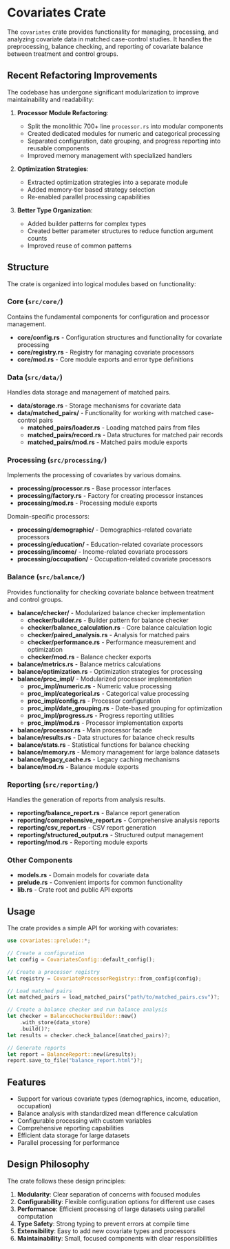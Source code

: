# Covariates Crate

The `covariates` crate provides functionality for managing, processing, and analyzing covariate data in matched case-control studies. It handles the preprocessing, balance checking, and reporting of covariate balance between treatment and control groups.

## Recent Refactoring Improvements

The codebase has undergone significant modularization to improve maintainability and readability:

1. **Processor Module Refactoring**:
   - Split the monolithic 700+ line `processor.rs` into modular components
   - Created dedicated modules for numeric and categorical processing
   - Separated configuration, date grouping, and progress reporting into reusable components
   - Improved memory management with specialized handlers

2. **Optimization Strategies**:
   - Extracted optimization strategies into a separate module
   - Added memory-tier based strategy selection
   - Re-enabled parallel processing capabilities

3. **Better Type Organization**:
   - Added builder patterns for complex types
   - Created better parameter structures to reduce function argument counts
   - Improved reuse of common patterns

## Structure

The crate is organized into logical modules based on functionality:

### Core (`src/core/`)

Contains the fundamental components for configuration and processor management.

- **core/config.rs** - Configuration structures and functionality for covariate processing
- **core/registry.rs** - Registry for managing covariate processors
- **core/mod.rs** - Core module exports and error type definitions

### Data (`src/data/`)

Handles data storage and management of matched pairs.

- **data/storage.rs** - Storage mechanisms for covariate data
- **data/matched_pairs/** - Functionality for working with matched case-control pairs
  - **matched_pairs/loader.rs** - Loading matched pairs from files
  - **matched_pairs/record.rs** - Data structures for matched pair records
  - **matched_pairs/mod.rs** - Matched pairs module exports

### Processing (`src/processing/`)

Implements the processing of covariates by various domains.

- **processing/processor.rs** - Base processor interfaces
- **processing/factory.rs** - Factory for creating processor instances
- **processing/mod.rs** - Processing module exports

Domain-specific processors:
- **processing/demographic/** - Demographics-related covariate processors
- **processing/education/** - Education-related covariate processors
- **processing/income/** - Income-related covariate processors
- **processing/occupation/** - Occupation-related covariate processors

### Balance (`src/balance/`)

Provides functionality for checking covariate balance between treatment and control groups.

- **balance/checker/** - Modularized balance checker implementation
  - **checker/builder.rs** - Builder pattern for balance checker
  - **checker/balance_calculation.rs** - Core balance calculation logic
  - **checker/paired_analysis.rs** - Analysis for matched pairs
  - **checker/performance.rs** - Performance measurement and optimization
  - **checker/mod.rs** - Balance checker exports
- **balance/metrics.rs** - Balance metrics calculations
- **balance/optimization.rs** - Optimization strategies for processing
- **balance/proc_impl/** - Modularized processor implementation
  - **proc_impl/numeric.rs** - Numeric value processing
  - **proc_impl/categorical.rs** - Categorical value processing
  - **proc_impl/config.rs** - Processor configuration
  - **proc_impl/date_grouping.rs** - Date-based grouping for optimization
  - **proc_impl/progress.rs** - Progress reporting utilities
  - **proc_impl/mod.rs** - Processor implementation exports
- **balance/processor.rs** - Main processor facade
- **balance/results.rs** - Data structures for balance check results
- **balance/stats.rs** - Statistical functions for balance checking
- **balance/memory.rs** - Memory management for large balance datasets
- **balance/legacy_cache.rs** - Legacy caching mechanisms
- **balance/mod.rs** - Balance module exports

### Reporting (`src/reporting/`)

Handles the generation of reports from analysis results.

- **reporting/balance_report.rs** - Balance report generation
- **reporting/comprehensive_report.rs** - Comprehensive analysis reports
- **reporting/csv_report.rs** - CSV report generation
- **reporting/structured_output.rs** - Structured output management
- **reporting/mod.rs** - Reporting module exports

### Other Components

- **models.rs** - Domain models for covariate data
- **prelude.rs** - Convenient imports for common functionality
- **lib.rs** - Crate root and public API exports

## Usage

The crate provides a simple API for working with covariates:

```rust
use covariates::prelude::*;

// Create a configuration
let config = CovariatesConfig::default_config();

// Create a processor registry
let registry = CovariateProcessorRegistry::from_config(config);

// Load matched pairs
let matched_pairs = load_matched_pairs("path/to/matched_pairs.csv")?;

// Create a balance checker and run balance analysis
let checker = BalanceCheckerBuilder::new()
    .with_store(data_store)
    .build()?;
let results = checker.check_balance(&matched_pairs)?;

// Generate reports
let report = BalanceReport::new(&results);
report.save_to_file("balance_report.html")?;
```

## Features

- Support for various covariate types (demographics, income, education, occupation)
- Balance analysis with standardized mean difference calculation
- Configurable processing with custom variables
- Comprehensive reporting capabilities
- Efficient data storage for large datasets
- Parallel processing for performance

## Design Philosophy

The crate follows these design principles:

1. **Modularity**: Clear separation of concerns with focused modules
2. **Configurability**: Flexible configuration options for different use cases
3. **Performance**: Efficient processing of large datasets using parallel computation
4. **Type Safety**: Strong typing to prevent errors at compile time
5. **Extensibility**: Easy to add new covariate types and processors
6. **Maintainability**: Small, focused components with clear responsibilities